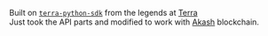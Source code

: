 Built on [`terra-python-sdk`](https://github.com/terra-project/terra-sdk-python) from the legends at [Terra](http://terra.money/)\
Just took the API parts and modified to work with [Akash](https://akash.network/) blockchain.